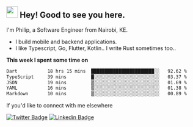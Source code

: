 <h2><img src="https://slackmojis.com/emojis/3643-cool-doge/download" width="30"/> Hey! Good to see you here.</h2>

<p>I'm Philip, a Software Engineer from Nairobi, KE. 

- I build mobile and backend applications.
- I like Typescript, Go, Flutter, Kotlin.. I write Rust sometimes too..</p>

**This week I spent some time on**
<!--START_SECTION:waka-->

```txt
Dart           18 hrs 15 mins  ███████████████████████░░   92.62 %
TypeScript     39 mins         █░░░░░░░░░░░░░░░░░░░░░░░░   03.37 %
JSON           19 mins         ▒░░░░░░░░░░░░░░░░░░░░░░░░   01.69 %
YAML           16 mins         ▒░░░░░░░░░░░░░░░░░░░░░░░░   01.38 %
Markdown       10 mins         ▒░░░░░░░░░░░░░░░░░░░░░░░░   00.89 %
```

<!--END_SECTION:waka-->

If you'd like to connect with me elsewhere

[![Twitter Badge](https://img.shields.io/badge/-Twitter-1ca0f1?style=flat-square&labelColor=1ca0f1&logo=twitter&logoColor=white&link=https://twitter.com/_diogorodrigues)](https://twitter.com/kimathiphil)  [![Linkedin Badge](https://img.shields.io/badge/-LinkedIn-blue?style=flat-square&logo=Linkedin&logoColor=white&link=https://www.linkedin.com/in/philip-kimathi-2604a9114/)](https://www.linkedin.com/in/philip-kimathi-2604a9114/)
